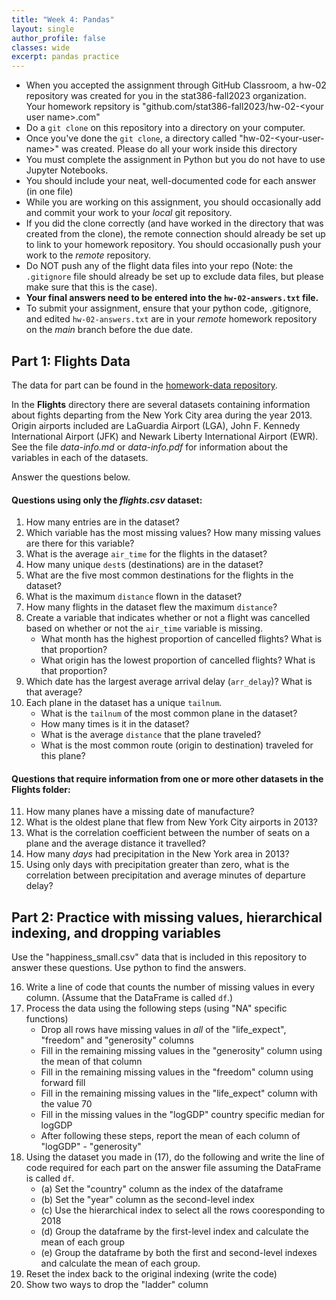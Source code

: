 ```yaml
---
title: "Week 4: Pandas"
layout: single
author_profile: false
classes: wide
excerpt: pandas practice
---
```


* When you accepted the assignment through GitHub Classroom, a hw-02 repository was created for you in the stat386-fall2023 organization.  Your homework repsitory is "github.com/stat386-fall2023/hw-02-\<your user name\>.com"
* Do a `git clone` on this repository into a directory on your computer.
* Once you've done the `git clone`, a directory called "hw-02-\<your-user-name\>" was created. Please do all your work inside this directory
* You must complete the assignment in Python but you do not have to use Jupyter Notebooks.  
* You should include your neat, well-documented code for each answer (in one file)
* While you are working on this assignment, you should occasionally add and commit your work to your *local* git repository.
* If you did the clone correctly (and have worked in the directory that was created from the clone), the remote connection should already be set up to link to your homework repository. You should occasionally push your work to the *remote* repository.  
* Do NOT push any of the flight data files into your repo (Note: the `.gitignore` file should already be set up to exclude data files, but please make sure that this is the case).
* **Your final answers need to be entered into the `hw-02-answers.txt` file.** 
* To submit your assignment, ensure that your python code, .gitignore, and edited `hw-02-answers.txt` are in your *remote* homework repository on the *main* branch before the due date.  


## Part 1:  Flights Data 

The data for part can be found in the [homework-data repository](https://github.com/esnt/Data).  

In the **Flights** directory there are several datasets containing information about fights
departing from the New York City area during the year 2013.  Origin airports included are LaGuardia Airport (LGA), John F. Kennedy International Airport (JFK) and Newark Liberty International Airport (EWR).  See the file *data-info.md* or *data-info.pdf* for information about the variables
in each of the datasets.  

Answer the questions below. 

#### Questions using only the *flights.csv* dataset:

1.  How many entries are in the dataset?
2.  Which variable has the most missing values?  How many missing values are there for this variable?
3.  What is the average `air_time` for the flights in the dataset?  
4.  How many unique `dest`s (destinations) are in the dataset?  
5.  What are the five most common destinations for the flights in the dataset?
6.  What is the maximum `distance` flown in the dataset? 
7.  How many flights in the dataset flew the maximum `distance`?  
8.  Create a variable that indicates whether or not a flight was cancelled based on whether or not the `air_time` variable is missing. 
      * What month has the highest proportion of cancelled flights?  What is that proportion?
      * What origin has the lowest proportion of cancelled flights? What is that proportion?
9.  Which date has the largest average arrival delay (`arr_delay`)?  What is that average?
10.  Each plane in the dataset has a unique `tailnum`.  
      * What is the `tailnum` of the most common plane in the dataset? 
      * How many times is it in the dataset? 
      * What is the average `distance` that the plane traveled?  
      * What is the most common route (origin to destination) traveled for this plane? 

#### Questions that require information from one or more other datasets in the **Flights** folder:

11. How many planes have a missing date of manufacture?
12. What is the oldest plane that flew from New York City airports in 2013?
13. What is the correlation coefficient between the number of seats on a plane and the average distance it travelled?
14. How many *days* had precipitation in the New York area in 2013?
15. Using only days with precipitation greater than zero, what is the correlation between precipitation and average minutes of departure delay?

## Part 2: Practice with missing values, hierarchical indexing, and dropping variables

Use the "happiness_small.csv" data that is included in this repository to answer these questions.  Use python to find the answers.


16. Write a line of code that counts the number of missing values in every column. (Assume that the DataFrame is called `df`.)
17. Process the data using the following steps (using "NA" specific functions)
     * Drop all rows have missing values in *all* of the "life_expect", "freedom" and "generosity" columns
     * Fill in the remaining missing values in the "generosity" column using the mean of that column  
     * Fill in the remaining missing values in the "freedom" column using forward fill
     * Fill in the remaining missing values in the "life_expect" column with the value 70
     * Fill in the missing values in the "logGDP" country specific median for logGDP
     * After following these steps, report the mean of each column of "logGDP" - "generosity"
18. Using the dataset you made in (17), do the following and write the line of code required for each part on the answer file assuming the DataFrame is called `df`. 
     * (a) Set the "country" column as the index of the dataframe
     * (b) Set the "year" column as the second-level index 
     * (c) Use the hierarchical index to select all the rows cooresponding to 2018
     * (d) Group the dataframe by the first-level index and calculate the mean of each group
     * (e) Group the dataframe by both the first and second-level indexes and calculate the mean of each group.
19. Reset the index back to the original indexing (write the code)
20. Show two ways to drop the "ladder" column